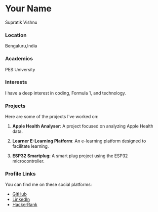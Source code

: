 # Your Name
Supratik Vishnu

### Location
Bengaluru,India

### Academics
PES University

### Interests
I have a deep interest in coding, Formula 1, and technology.

### Projects
Here are some of the projects I've worked on:

1. **Apple Health Analyser**: A project focused on analyzing Apple Health data.

2. **Learner E-Learning Platform**: An e-learning platform designed to facilitate learning.

3. **ESP32 Smartplug**: A smart plug project using the ESP32 microcontroller.

### Profile Links
You can find me on these social platforms:

- [GitHub](https://github.com/SupratikV)
- [LinkedIn](https://www.linkedin.com/in/supratik-vishnu/)
- [HackerRank](https://www.hackerrank.com/supratik_vishnu)
